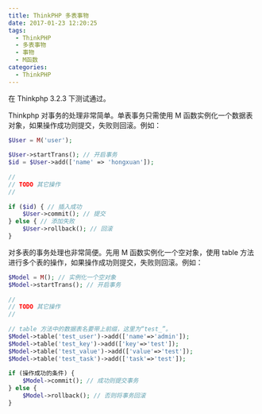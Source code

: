 ```yaml
---
title: ThinkPHP 多表事物
date: 2017-01-23 12:20:25
tags:
  - ThinkPHP
  - 多表事物
  - 事物
  - M函数
categories:
  - ThinkPHP
---
```


在 Thinkphp 3.2.3 下测试通过。

Thinkphp 对事务的处理非常简单。单表事务只需使用 M 函数实例化一个数据表对象，如果操作成功则提交，失败则回滚。例如：

```php
$User = M('user');
 
$User->startTrans(); // 开启事务
$id = $User->add(['name' => 'hongxuan']);
 
//
// TODO 其它操作
//
 
if ($id) { // 插入成功
    $User->commit(); // 提交
} else { // 添加失败
    $User->rollback(); // 回滚
}
```

对多表的事务处理也非常简便。先用 M 函数实例化一个空对象，使用 table 方法进行多个表的操作，如果操作成功则提交，失败则回滚。例如：

```php
$Model = M(); // 实例化一个空对象
$Model->startTrans(); // 开启事务
 
//
// TODO 其它操作
//
 
// table 方法中的数据表名要带上前缀，这里为“test_”。
$Model->table('test_user')->add(['name'=>'admin']);
$Model->table('test_key')->add(['key'=>'test']);
$Model->table('test_value')->add(['value'=>'test']);
$Model->table('test_task')->add(['task'=>'test']);
 
if (操作成功的条件) {
    $Model->commit(); // 成功则提交事务
} else {
    $Model->rollback(); // 否则将事务回滚
}
```



